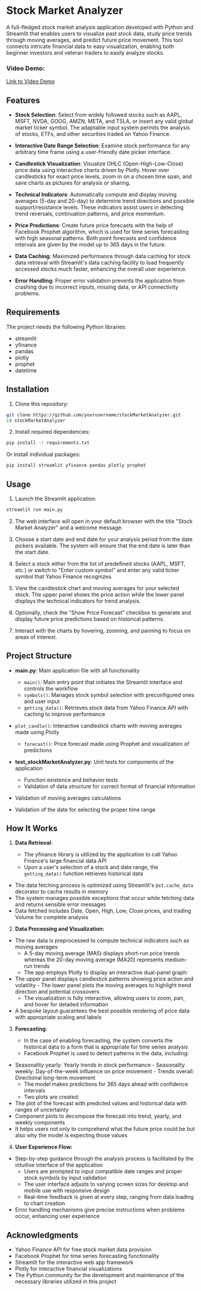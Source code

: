 # Stock Market Analyzer

A full-fledged stock market analysis application developed with Python and Streamlit that enables users to visualize past stock data, study price trends through moving averages, and predict future price movement. This tool connects intricate financial data to easy visualization, enabling both beginner investors and veteran traders to easily analyze stocks.

### Video Demo:

[Link to Video Demo](https://youtu.be/HkBlB1I2stE?si=hxQY4HwG636BzkA-)

## Features

-   **Stock Selection**: Select from widely followed stocks such as AAPL, MSFT, NVDA, GOOG, AMZN, META, and TSLA, or insert any valid global market ticker symbol. The adaptable input system permits the analysis of stocks, ETFs, and other securities traded on Yahoo Finance.

-   **Interactive Date Range Selection**: Examine stock performance for any arbitrary time frame using a user-friendly date picker interface.

-   **Candlestick Visualization**: Visualize OHLC (Open-High-Low-Close) price data using interactive charts driven by Plotly. Hover over candlesticks for exact price levels, zoom in on a chosen time span, and save charts as pictures for analysis or sharing.

-   **Technical Indicators**: Automatically compute and display moving averages (5-day and 20-day) to determine trend directions and possible support/resistance levels. These indicators assist users in detecting trend reversals, continuation patterns, and price momentum.

-   **Price Predictions**: Create future price forecasts with the help of Facebook Prophet algorithm, which is used for time series forecasting with high seasonal patterns. Both point forecasts and confidence intervals are given by the model up to 365 days in the future.

-   **Data Caching**: Maximized performance through data caching for stock data retrieval with Streamlit's data caching facility to load frequently accessed stocks much faster, enhancing the overall user experience.

-   **Error Handling**: Proper error validation prevents the application from crashing due to incorrect inputs, missing data, or API connectivity problems.

## Requirements

The project needs the following Python libraries:

-   streamlit
-   yfinance
-   pandas
-   plotly
-   prophet
-   datetime

## Installation

1. Clone this repository:

```bash
git clone https://github.com/yourusername/stockMarketAnalyzer.git
cd stockMarketAnalyzer
```

2. Install required dependencies:

```bash
pip install -r requirements.txt
```

Or install individual packages:

```bash
pip install streamlit yfinance pandas plotly prophet
```

## Usage

1. Launch the Streamlit application:

```bash
streamlit run main.py
```

2. The web interface will open in your default browser with the title "Stock Market Analyzer" and a welcome message.

3. Choose a start date and end date for your analysis period from the date pickers available. The system will ensure that the end date is later than the start date.

4. Select a stock either from the list of predefined stocks (AAPL, MSFT, etc.) or switch to "Enter custom symbol" and enter any valid ticker symbol that Yahoo Finance recognizes.

5. View the candlestick chart and moving averages for your selected stock. The upper panel shows the price action while the lower panel displays the technical indicators for trend analysis.

6. Optionally, check the "Show Price Forecast" checkbox to generate and display future price predictions based on historical patterns.

7. Interact with the charts by hovering, zooming, and panning to focus on areas of interest.

## Project Structure

-   **main.py**: Main application file with all functionality

    -   `main()`: Main entry point that initiates the Streamlit interface and controls the workflow
    -   `symbols()`: Manages stock symbol selection with preconfigured ones and user input
    -   `getting_data()`: Retrieves stock data from Yahoo Finance API with caching to improve performance

-   `plot_candle()`: Interactive candlestick charts with moving averages made using Plotly

    -   `forecast()`: Price forecast made using Prophet and visualization of predictions

-   **test_stockMarketAnalyzer.py**: Unit tests for components of the application
    -   Function existence and behavior tests
    -   Validation of data structure for correct format of financial information
-   Validation of moving averages calculations
-   Validation of the date for selecting the proper time range

## How It Works

1. **Data Retrieval**:

    - The yfinance library is utilized by the application to call Yahoo Finance's large financial data API
    - Upon a user's selection of a stock and date range, the `getting_data()` function retrieves historical data

-   The data fetching process is optimized using Streamlit's `@st.cache_data` decorator to cache results in memory
-   The system manages possible exceptions that occur while fetching data and returns sensible error messages
-   Data fetched includes Date, Open, High, Low, Close prices, and trading Volume for complete analysis

2. **Data Processing and Visualization:**

-   The raw data is preprocessed to compute technical indicators such as moving averages
    -   A 5-day moving average (MA5) displays short-run price trends whereas the 20-day moving average (MA20) represents medium-run trends
    -   The app employs Plotly to display an interactive dual-panel graph:
-   The upper panel displays candlestick patterns showing price action and volatility - The lower panel plots the moving averages to highlight trend direction and potential crossovers
    -   The visualization is fully interactive, allowing users to zoom, pan, and hover for detailed information
-   A bespoke layout guarantees the best possible rendering of price data with appropriate scaling and labels

3. **Forecasting**:

    - In the case of enabling forecasting, the system converts the historical data to a form that is appropriate for time series analysis
    - Facebook Prophet is used to detect patterns in the data, including:

-   Seasonality yearly: Yearly trends in stock performance - Seasonality weekly: Day-of-the-week influence on price movement - Trends overall: Directional long-term movement
    -   The model makes predictions for 365 days ahead with confidence intervals
    -   Two plots are created:
-   The plot of the forecast with predicted values and historical data with ranges of uncertainty
-   Component plots to decompose the forecast into trend, yearly, and weekly components
-   It helps users not only to comprehend what the future price could be but also why the model is expecting those values

4. **User Experience Flow:**

-   Step-by-step guidance through the analysis process is facilitated by the intuitive interface of the application
    -   Users are prompted to input compatible date ranges and proper stock symbols by input validation
    -   The user interface adjusts to varying screen sizes for desktop and mobile use with responsive design
    -   Real-time feedback is given at every step, ranging from data loading to chart creation
-   Error handling mechanisms give precise instructions when problems occur, enhancing user experience

## Acknowledgments

-   Yahoo Finance API for free stock market data provision
-   Facebook Prophet for time series forecasting functionality
-   Streamlit for the interactive web app framework
-   Plotly for interactive financial visualizations
-   The Python community for the development and maintenance of the necessary libraries utilized in this project
